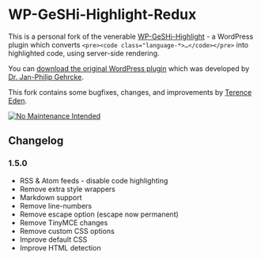 # WP-GeSHi-Highlight-Redux

This is a personal fork of the venerable [WP-GeSHi-Highlight](https://gehrcke.de/wp-geshi-highlight/) - a WordPress plugin which converts `<pre><code class="language-*>…</code></pre>` into highlighted code, using server-side rendering.

You can [download the original WordPress plugin](https://wordpress.org/plugins/wp-geshi-highlight/) which was developed by [Dr. Jan-Philip Gehrcke](https://gehrcke.de/).

This fork contains some bugfixes, changes, and improvements by [Terence Eden](https://edent.tel).

[![No Maintenance Intended](https://unmaintained.tech/badge.svg)](http://unmaintained.tech/)

## Changelog

### 1.5.0

* RSS & Atom feeds - disable code highlighting
* Remove extra style wrappers
* Markdown support
* Remove line-numbers
* Remove escape option (escape now permanent)
* Remove TinyMCE changes
* Remove custom CSS options
* Improve default CSS
* Improve HTML detection